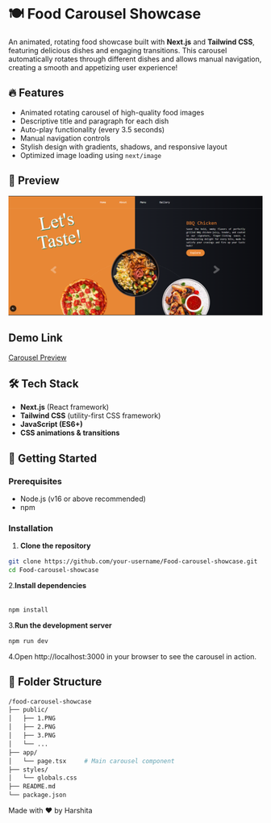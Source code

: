 # 🍽️ Food Carousel Showcase

An animated, rotating food showcase built with **Next.js** and **Tailwind CSS**, featuring delicious dishes and engaging transitions. This carousel automatically rotates through different dishes and allows manual navigation, creating a smooth and appetizing user experience!

## 🔥 Features

-  Animated rotating carousel of high-quality food images
-  Descriptive title and paragraph for each dish
-  Auto-play functionality (every 3.5 seconds)
-  Manual navigation controls
-  Stylish design with gradients, shadows, and responsive layout
-  Optimized image loading using `next/image`

## 📸 Preview

![Carousel Preview](https://github.com/harshitarr/Food-carousel-showcase/blob/main/public/screenshot1.png) 

## Demo Link
[Carousel Preview](https://food-carousel-showcase.vercel.app/) 

## 🛠️ Tech Stack

- **Next.js** (React framework)
- **Tailwind CSS** (utility-first CSS framework)
- **JavaScript (ES6+)**
- **CSS animations & transitions**

## 🚀 Getting Started

### Prerequisites

- Node.js (v16 or above recommended)
- npm 

### Installation

1. **Clone the repository**

```bash
git clone https://github.com/your-username/Food-carousel-showcase.git
cd Food-carousel-showcase
```

2.**Install dependencies**

```bash

npm install
```

3.**Run the development server**
```bash
npm run dev
```
4.Open http://localhost:3000 in your browser to see the carousel in action.


## 🧾 Folder Structure

```bash
/food-carousel-showcase
├── public/
│   ├── 1.PNG
│   ├── 2.PNG
│   ├── 3.PNG
│   └── ...
├── app/
│   └── page.tsx     # Main carousel component
├── styles/
│   └── globals.css
├── README.md
└── package.json
```

Made with ❤️ by Harshita
